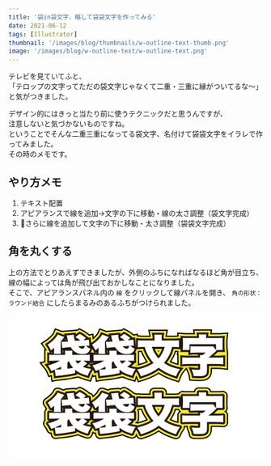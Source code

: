 ```yaml
---
title: '袋in袋文字、略して袋袋文字を作ってみる'
date: 2021-06-12
tags: [Illustrator]
thumbnail: '/images/blog/thumbnails/w-outline-text-thumb.png'
image: '/images/blog/w-outline-text/w-outline-text.png'
---
```


テレビを見ていてふと、  
「テロップの文字ってただの袋文字じゃなくて二重・三重に縁がついてるな〜」  
と気がつきました。  
  
デザイン的にはきっと当たり前に使うテクニックだと思うんですが、  
注意しないと気づかないものですね。  
ということでそんな二重三重になってる袋文字、名付けて袋袋文字をイラレで作ってみました。  
その時のメモです。  

## やり方メモ
  
1. テキスト配置
2. アピアランスで線を追加→文字の下に移動・線の太さ調整（袋文字完成）
3. さらに線を追加して文字の下に移動・太さ調整（袋袋文字完成）

## 角を丸くする

上の方法でとりあえずできましたが、外側のふちになればなるほど角が目立ち、  
線の幅によっては角が飛び出ておかしなことになりました。  
そこで、アピアランスパネル内の `線` をクリックして線パネルを開き、
`角の形状：ラウンド結合` にしたらまるみのあるふちがつけられました。  
  
![画像](/images/blog/w-outline-text/round.png)
